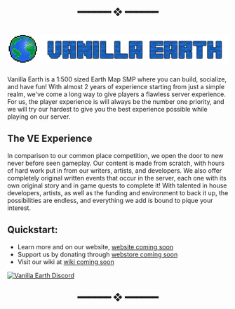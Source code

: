 <!--This readme is shit lol-->


<h2 align="center"> ━━━━━━  ❖  ━━━━━━ </h2>


<h1 align="center"> <img src="https://raw.githubusercontent.com/VanillaEarth/.github/main/profile/assets/newheader.png"> </h1>



Vanilla Earth is a 1:500 sized Earth Map SMP where you can build, socialize, and have fun! With almost 2 years of experience starting from just a simple realm, we've come a long way to give players a flawless server experience. For us, the player experience is will always be the number one priority, and we will try our hardest to give you the best experience possible while playing on our server.


## The VE Experience

In comparison to our common place competition, we open the door to new never before seen gameplay. Our content is made from scratch, with hours of hard work put in from our writers, artists, and developers. We also offer completely original written events that occur in the server, each one with its own original story and in game quests to complete it! With talented in house developers, artists, as well as the funding and environment to back it up, the possibilities are endless, and everything we add is bound to pique your interest.

## Quickstart:
- Learn more and on our website, [website coming soon]()
- Support us by donating through [webstore coming soon]()
- Visit our wiki at [wiki coming soon]()


<a href="https://discord.gg/tQxMhDeQt2" align = "center">
         <img alt="Vanilla Earth Discord" src="https://discord.com/api/guilds/918270591499403304/widget.png?style=shield">
</a>


<h2 align="center"> ━━━━━━  ❖  ━━━━━━ </h2>
